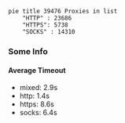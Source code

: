 
```mermaid
pie title 39476 Proxies in list
    "HTTP" : 23686
    "HTTPS": 5738
    "SOCKS" : 14310
```

### Some Info
#### Average Timeout

- mixed: 2.9s
- http: 1.4s
- https: 8.6s
- socks: 6.4s